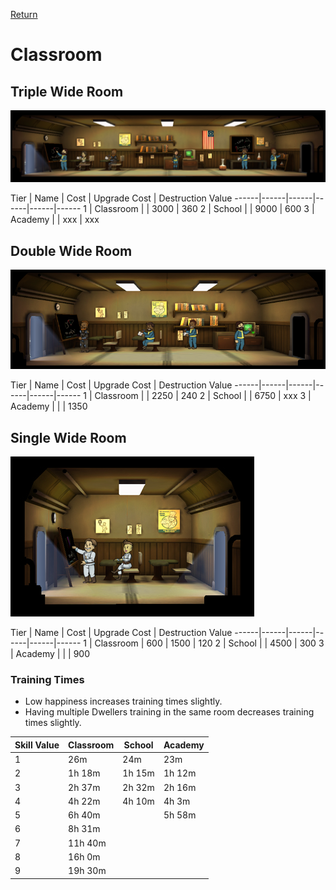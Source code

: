 [Return](../README.md)

Classroom
===========

## Triple Wide Room

![Classroom](t1images/tripleclassroom.jpg)

Tier | Name | Cost | Upgrade Cost | Destruction Value
------|------|------|------|------|------
1 | Classroom | | 3000 | 360
2 | School | | 9000 | 600
3 | Academy | | xxx | xxx

## Double Wide Room

![Classroom](t1images/doubleclassroom.jpg)

Tier | Name | Cost | Upgrade Cost | Destruction Value
------|------|------|------|------|------
1 | Classroom | | 2250 | 240
2 | School | | 6750 | xxx
3 | Academy | | | 1350

## Single Wide Room

![Classroom](t1images/singleclassroom.jpg)

Tier | Name | Cost | Upgrade Cost | Destruction Value
------|------|------|------|------|------
1 | Classroom | 600 | 1500 | 120
2 | School | | 4500 | 300
3 | Academy | | | 900

### Training Times

- Low happiness increases training times slightly.
- Having multiple Dwellers training in the same room decreases training times slightly.

Skill Value | Classroom | School | Academy
------|------|------|------
1 | 26m | 24m | 23m
2 | 1h 18m | 1h 15m | 1h 12m
3 | 2h 37m | 2h 32m | 2h 16m
4 | 4h 22m | 4h 10m | 4h 3m
5 | 6h 40m | | 5h 58m
6 | 8h 31m | |
7 | 11h 40m | |
8 | 16h 0m | |
9 | 19h 30m | |
